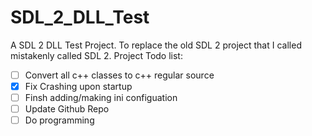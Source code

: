 # SDL_2_DLL_Test
A SDL 2 DLL Test Project. To replace the old SDL 2 project that I called mistakenly called SDL 2. 
Project Todo list:
- [ ] Convert all c++ classes to c++ regular source 
- [x] Fix Crashing upon startup
- [ ] Finsh adding/making ini configuation
- [ ] Update Github Repo
- [ ] Do programming
